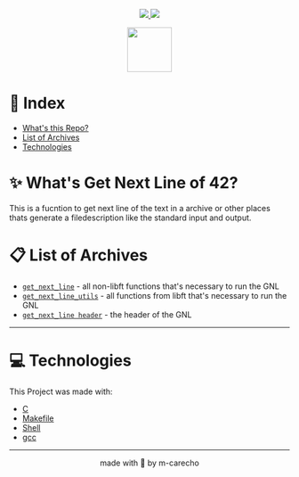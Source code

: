 <p align="center">

  <a aria-label="Completed" href="https://www.42sp.org.br/">
    <img src="https://img.shields.io/badge/42SP-GNL-682998?logo="></img>
  </a>

  <a href="https://github.com/m-carecho/42SP_Libft/commits/main">
    <img src="https://img.shields.io/github/last-commit/m-carecho/42SP_GNL?color=682998">
  </a>

</p>

<div align="center">
<a href="https://github.com/m-carecho/42SP_GNL"><img height="80px" src="https://user-images.githubusercontent.com/98053054/151611429-e4a36218-d7d4-4473-be17-c540d5142727.png" /></a>
</div>




# :pushpin: Index

* [What's this Repo?](#sparkles_What's-Libft-of-42?)
* [List of Archives](#clipboard_List-of-Archives)
* [Technologies](#computer_Technologies)

# :sparkles: What's Get Next Line of 42?

This is a fucntion to get next line of the text in a archive or other places thats generate a filedescription like the standard input and output.


# :clipboard: List of Archives

- [`get_next_line`](/get_next_line.c)	- all non-libft functions that's necessary to run the GNL
- [`get_next_line_utils`](/get_next_line_utils.c)	- all functions from libft that's necessary to run the GNL
- [`get_next_line header`](/get_next_line.h)		- the header of the GNL


---

# :computer: Technologies

This Project was made with:

* [C](https://devdocs.io/)
* [Makefile](https://www.gnu.org/software/make/manual/make.html)
* [Shell](https://unixguide.readthedocs.io/en/latest/unixcheatsheet/)
* [gcc](https://terminaldeinformacao.com/2015/10/08/como-instalar-e-configurar-o-gcc-no-windows-mingw/)



---
<p align="center">
made with 💖 by m-carecho
</p>
